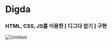 # Digda
### HTML, CSS, JS를 이용한  [ 디그다 잡기 ] 구현

![Untitled](https://user-images.githubusercontent.com/78525973/161256278-c87a8b8e-ab39-4484-a855-50ecdaa47e74.png)
